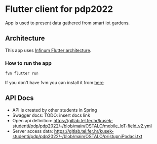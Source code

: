 # Flutter client for pdp2022

App is used to present data gathered from smart iot gardens.

## Architecture

This app uses [Infinum Flutter architecture](https://infinum.com/handbook/flutter).

### How to run the app

`fvm flutter run`

If you don't have fvm you can install it from [here](https://fvm.app/)

## API Docs

- API is created by other students in Spring
- Swagger docs: TODO: insert docs link
- Open api definition: https://gitlab.tel.fer.hr/kusek-studenti/pdp/pdp2022/-/blob/main/OSTALO/mobile_IoT-field_v2.yml
- Server access data: https://gitlab.tel.fer.hr/kusek-studenti/pdp/pdp2022/-/blob/main/OSTALO/pristupniPodaci.txt

